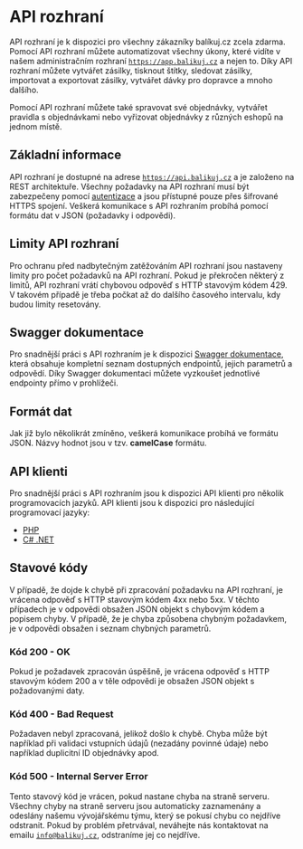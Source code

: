 ﻿---
sidebar_position: 1
---

# API rozhraní

API rozhraní je k dispozici pro všechny zákazníky balíkuj.cz zcela zdarma. Pomocí API rozhraní můžete automatizovat všechny úkony, které vidíte v našem administračním rozhraní [`https://app.balikuj.cz`](https://app.balikuj.cz) a nejen to. Díky API rozhraní můžete vytvářet zásilky, tisknout štítky, sledovat zásilky, importovat a exportovat zásilky, vytvářet dávky pro dopravce a mnoho dalšího.

Pomocí API rozhraní můžete také spravovat své objednávky, vytvářet pravidla s objednávkami nebo vyřizovat objednávky z různých eshopů na jednom místě.

## Základní informace
API rozhraní je dostupné na adrese [`https://api.balikuj.cz`](https://api.balikuj.cz) a je založeno na REST architektuře. Všechny požadavky na API rozhraní musí být zabezpečeny pomocí [autentizace](/docs/api/pripojeni-do-api) a jsou přístupné pouze přes šifrované HTTPS spojení. Veškerá komunikace s API rozhraním probíhá pomocí formátu dat v JSON (požadavky i odpovědi).


## Limity API rozhraní
Pro ochranu před nadbytečným zatěžováním API rozhraní jsou nastaveny limity pro počet požadavků na API rozhraní. Pokud je překročen některý z limitů, API rozhraní vrátí chybovou odpověď s HTTP stavovým kódem 429. V takovém případě je třeba počkat až do dalšího časového intervalu, kdy budou limity resetovány.

## Swagger dokumentace
Pro snadnější práci s API rozhraním je k dispozici [Swagger dokumentace](https://api.balikuj.cz/swagger/index.html), která obsahuje kompletní seznam dostupných endpointů, jejich parametrů a odpovědí. Díky Swagger dokumentaci můžete vyzkoušet jednotlivé endpointy přímo v prohlížeči.

## Formát dat
Jak již bylo několikrát zmíněno, veškerá komunikace probíhá ve formátu JSON. Názvy hodnot jsou v tzv. **camelCase** formátu.

## API klienti
Pro snadnější práci s API rozhraním jsou k dispozici API klienti pro několik programovacích jazyků. API klienti jsou k dispozici pro následující programovací jazyky:
- [PHP](/docs/api/clients/php)
- [C# .NET](/docs/api/clients/dotnet)

## Stavové kódy
V případě, že dojde k chybě při zpracování požadavku na API rozhraní, je vrácena odpověď s HTTP stavovým kódem 4xx nebo 5xx. V těchto případech je v odpovědi obsažen JSON objekt s chybovým kódem a popisem chyby. V případě, že je chyba způsobena chybným požadavkem, je v odpovědi obsažen i seznam chybných parametrů.

### Kód 200 - OK
Pokud je požadavek zpracován úspěšně, je vrácena odpověď s HTTP stavovým kódem 200 a v těle odpovědi je obsažen JSON objekt s požadovanými daty.

### Kód 400 - Bad Request
Požadaven nebyl zpracovaná, jelikož došlo k chybě. Chyba může být například při validaci vstupních údajů (nezadány povinné údaje) nebo například duplicitní ID objednávky apod.

### Kód 500 - Internal Server Error
Tento stavový kód je vrácen, pokud nastane chyba na straně serveru. Všechny chyby na straně serveru jsou automaticky zaznamenány a odeslány našemu vývojářskému týmu, který se pokusí chybu co nejdříve odstranit. Pokud by problém přetrvával, neváhejte nás kontaktovat na emailu [`info@balikuj.cz`](mailto:info@balikuj.cz), odstraníme jej co nejdříve.
